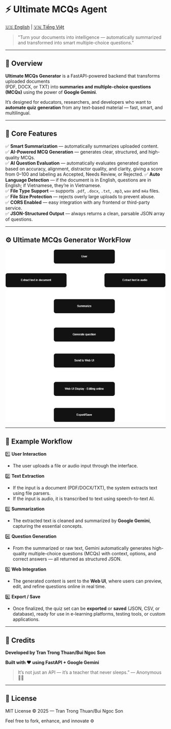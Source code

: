 # ⚡ Ultimate MCQs Agent 
[🇺🇸 English](README.md) | [🇻🇳 Tiếng Việt](README.vi.md)

> "Turn your documents into intelligence — automatically summarized and transformed into smart multiple-choice questions."

---

## 🚀 Overview
**Ultimate MCQs Generator** is a FastAPI-powered backend that transforms uploaded documents  
(PDF, DOCX, or TXT) into **summaries and multiple-choice questions (MCQs)** using the power of **Google Gemini**.  

It’s designed for educators, researchers, and developers who want to **automate quiz generation** from any text-based material — fast, smart, and multilingual.

---

## 🧠 Core Features

✅ **Smart Summarization** — automatically summarizes uploaded content.  
✅ **AI-Powered MCQ Generation** — generates clear, structured, and high-quality MCQs.  
✅ **AI Question Evaluation** — automatically evaluates generated question based on accuracy, alignment, distractor quality, and clarity, giving a score from 0–100 and labeling as Accepted, Needs Review, or Rejected.
✅ **Auto Language Detection** — if the document is in English, questions are in English; if Vietnamese, they’re in Vietnamese.  
✅ **File Type Support** — supports `.pdf`, `.docx`, `.txt`, `.mp3`, `wav` and `m4a` files.  
✅ **File Size Protection** — rejects overly large uploads to prevent abuse.  
✅ **CORS Enabled** — easy integration with any frontend or third-party service.  
✅ **JSON-Structured Output** — always returns a clean, parsable JSON array of questions.  

---

## ⚙️ Ultimate MCQs Generator WorkFlow

![Ultimate MCQs Generator](Ultimate_MCQs_Generator_Workflow.png)

---

## 🧩 Example Workflow

1️⃣ **User Interaction**
   - The user uploads a file or audio input through the interface.

2️⃣ **Text Extraction**
   - If the input is a document (PDF/DOCX/TXT), the system extracts text using file parsers.
   - If the input is audio, it is transcribed to text using speech-to-text AI.

3️⃣ **Summarization**
   - The extracted text is cleaned and summarized by **Google Gemini**, capturing the essential concepts.

4️⃣ **Question Generation**
   - From the summarized or raw text, Gemini automatically generates high-quality multiple-choice questions (MCQs) with context, options, and correct answers — all returned as structured JSON.

5️⃣ **Web Integration**
   - The generated content is sent to the **Web UI**, where users can preview, edit, and refine questions online in real time.

6️⃣ **Export / Save**
   - Once finalized, the quiz set can be **exported** or **saved** (JSON, CSV, or database), ready for use in e-learning platforms, testing tools, or custom applications.

---

## 🧰 Credits

**Developed by Tran Trong Thuan/Bui Ngoc Son**

**Built with ❤️ using FastAPI + Google Gemini**
> It’s not just an API — it’s a teacher that never sleeps.”
> — Anonymous🧑‍💻

---

## 📜 License

MIT License © 2025 — Tran Trong Thuan/Bui Ngoc Son

Feel free to fork, enhance, and innovate ⚙️
